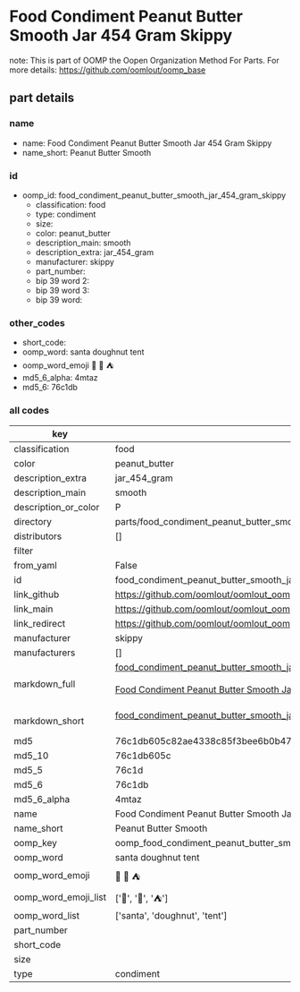 # Food Condiment Peanut Butter Smooth Jar 454 Gram Skippy  

note: This is part of OOMP the Oopen Organization Method For Parts. For more details: https://github.com/oomlout/oomp_base

##  part details
  







### name
* name: Food Condiment Peanut Butter Smooth Jar 454 Gram Skippy
* name_short: Peanut Butter Smooth
### id
* oomp_id: food_condiment_peanut_butter_smooth_jar_454_gram_skippy
  * classification: food
  * type: condiment
  * size: 
  * color: peanut_butter
  * description_main: smooth
  * description_extra: jar_454_gram
  * manufacturer: skippy
  * part_number: 
  * bip 39 word 2: 
  * bip 39 word 3: 
  * bip 39 word: 

### other_codes
* short_code: 
* oomp_word: santa doughnut tent
* oomp_word_emoji :santa: :doughnut: :tent:
* md5_6_alpha: 4mtaz
* md5_6: 76c1db









### all codes 
| key | value |  
| --- | --- |  
| classification | food |  
| color | peanut_butter |  
| description_extra | jar_454_gram |  
| description_main | smooth |  
| description_or_color | P  |  
| directory | parts/food_condiment_peanut_butter_smooth_jar_454_gram_skippy |  
| distributors | [] |  
| filter |  |  
| from_yaml | False |  
| id | food_condiment_peanut_butter_smooth_jar_454_gram_skippy |  
| link_github | https://github.com/oomlout/oomlout_oomp_version_1_messy/tree/main/parts/food_condiment_peanut_butter_smooth_jar_454_gram_skippy |  
| link_main | https://github.com/oomlout/oomlout_oomp_version_1_messy/tree/main/parts/food_condiment_peanut_butter_smooth_jar_454_gram_skippy |  
| link_redirect | https://github.com/oomlout/oomlout_oomp_version_1_messy/tree/main/parts/food_condiment_peanut_butter_smooth_jar_454_gram_skippy |  
| manufacturer | skippy |  
| manufacturers | [] |  
| markdown_full | [food_condiment_peanut_butter_smooth_jar_454_gram_skippy](none)<br>[](none)<br>[Food Condiment Peanut Butter Smooth Jar 454 Gram Skippy](none)<br><br> |  
| markdown_short | [food_condiment_peanut_butter_smooth_jar_454_gram_skippy](none)<br><br> |  
| md5 | 76c1db605c82ae4338c85f3bee6b0b47 |  
| md5_10 | 76c1db605c |  
| md5_5 | 76c1d |  
| md5_6 | 76c1db |  
| md5_6_alpha | 4mtaz |  
| name | Food Condiment Peanut Butter Smooth Jar 454 Gram Skippy |  
| name_short | Peanut Butter Smooth |  
| oomp_key | oomp_food_condiment_peanut_butter_smooth_jar_454_gram_skippy |  
| oomp_word | santa doughnut tent |  
| oomp_word_emoji | :santa: :doughnut: :tent: |  
| oomp_word_emoji_list | [':santa:', ':doughnut:', ':tent:'] |  
| oomp_word_list | ['santa', 'doughnut', 'tent'] |  
| part_number |  |  
| short_code |  |  
| size |  |  
| type | condiment |  

